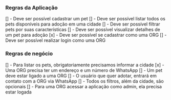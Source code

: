 ### Regras da Aplicação
[] - Deve ser possível cadastrar um pet
[] - Deve ser possível listar todos os pets disponíveis para adoção em uma cidade
[] - Deve ser possível filtrar pets por suas características
[] - Deve ser possível visualizar detalhes de um pet para adoção
[x] - Deve ser possível se cadastrar como uma ORG
[] - Deve ser possível realizar login como uma ORG

### Regras de negócio

[] - Para listar os pets, obrigatoriamente precisamos informar a cidade
[x] - Uma ORG precisa ter um endereço e um número de WhatsApp
[] - Um pet deve estar ligado a uma ORG
[] - O usuário que quer adotar, entrará em contato com a ORG via WhatsApp
[] - Todos os filtros, além da cidade, são opcionais
[] - Para uma ORG acessar a aplicação como admin, ela precisa estar logada